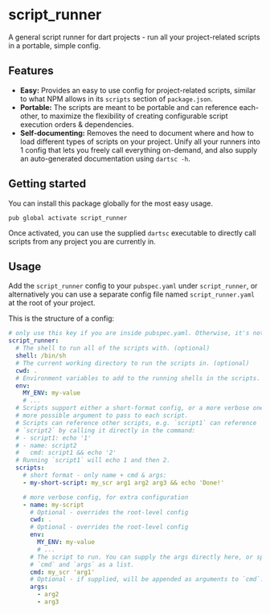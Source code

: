 <!--
This README describes the package. If you publish this package to pub.dev,
this README's contents appear on the landing page for your package.

For information about how to write a good package README, see the guide for
[writing package pages](https://dart.dev/guides/libraries/writing-package-pages).

For general information about developing packages, see the Dart guide for
[creating packages](https://dart.dev/guides/libraries/create-library-packages)
and the Flutter guide for
[developing packages and plugins](https://flutter.dev/developing-packages).
-->

# script_runner

A general script runner for dart projects - run all your project-related scripts in a portable,
simple config.

## Features

- **Easy:** Provides an easy to use config for project-related scripts, similar to what NPM allows
  in its `scripts` section of `package.json`.
- **Portable:** The scripts are meant to be portable and can reference each-other, to maximize the
  flexibility of creating configurable script execution orders &amp; dependencies.
- **Self-documenting:** Removes the need to document where and how to load different types of
  scripts on your project. Unify all your runners into 1 config that lets you freely call everything
  on-demand, and also supply an auto-generated documentation using `dartsc -h`.

## Getting started

You can install this package globally for the most easy usage.

```shell
pub global activate script_runner
```

Once activated, you can use the supplied `dartsc` executable to directly call scripts from any
project you are currently in.

## Usage

Add the `script_runner` config to your `pubspec.yaml` under `script_runner`, or alternatively you
can use a separate config file named `script_runner.yaml` at the root of your project.

This is the structure of a config:

```yaml
# only use this key if you are inside pubspec.yaml. Otherwise, it's not needed
script_runner:
  # The shell to run all of the scripts with. (optional)
  shell: /bin/sh
  # The current working directory to run the scripts in. (optional)
  cwd: .
  # Environment variables to add to the running shells in the scripts. (optional)
  env:
    MY_ENV: my-value
    # ...
  # Scripts support either a short-format config, or a more verbose one with
  # more possible argument to pass to each script.
  # Scripts can reference other scripts, e.g. `script1` can reference
  # `script2` by calling it directly in the command:
  # - script1: echo '1'
  # - name: script2
  #   cmd: script1 && echo '2'
  # Running `script1` will echo 1 and then 2.
  scripts:
    # short format - only name + cmd & args:
    - my-short-script: my_scr arg1 arg2 arg3 && echo 'Done!'

    # more verbose config, for extra configuration
    - name: my-script
      # Optional - overrides the root-level config
      cwd: .
      # Optional - overrides the root-level config
      env:
        MY_ENV: my-value
        # ...
      # The script to run. You can supply the args directly here, or split into
      # `cmd` and `args` as a list.
      cmd: my_scr 'arg1'
      # Optional - if supplied, will be appended as arguments to `cmd`.
      args:
        - arg2
        - arg3
```
